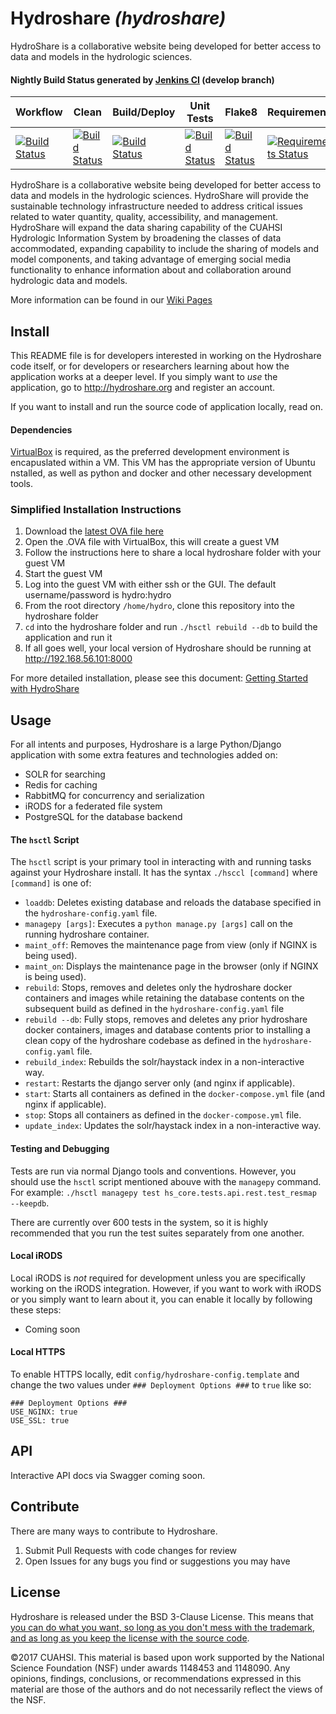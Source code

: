 # Hydroshare _(hydroshare)_

HydroShare is a collaborative website being developed for better access to data and models in the hydrologic sciences.

#### Nightly Build Status generated by [Jenkins CI](http://ci.hydroshare.org:8080) (develop branch)

| Workflow | Clean | Build/Deploy | Unit Tests | Flake8 | Requirements |
| -------- | ----- | ------------ | ---------- | -------| ------------ |
| [![Build Status](http://ci.hydroshare.org:8080/job/nightly-build-workflow/badge/icon?style=plastic)](http://ci.hydroshare.org:8080/job/nightly-build-workflow/) | [![Build Status](http://ci.hydroshare.org:8080/job/nightly-build-clean/badge/icon?style=plastic)](http://ci.hydroshare.org:8080/job/nightly-build-clean/) | [![Build Status](http://ci.hydroshare.org:8080/job/nightly-build-deploy/badge/icon?style=plastic)](http://ci.hydroshare.org:8080/job/nightly-build-deploy/) | [![Build Status](http://ci.hydroshare.org:8080/job/nightly-build-test/badge/icon?style=plastic)](http://ci.hydroshare.org:8080/job/nightly-build-test/) | [![Build Status](http://ci.hydroshare.org:8080/job/nightly-build-flake8/badge/icon?style=plastic)](http://ci.hydroshare.org:8080/job/nightly-build-flake8/) | [![Requirements Status](https://requires.io/github/hydroshare/hs_docker_base/requirements.svg?branch=develop)](https://requires.io/github/hydroshare/hs_docker_base/requirements/?branch=master) | 

HydroShare is a collaborative website being developed for better access to data and models in the hydrologic sciences. HydroShare will provide the sustainable technology infrastructure needed to address critical issues related to water quantity, quality, accessibility, and management. HydroShare will expand the data sharing capability of the CUAHSI Hydrologic Information System by broadening the classes of data accommodated, expanding capability to include the sharing of models and model components, and taking advantage of emerging social media functionality to enhance information about and collaboration around hydrologic data and models. 

More information can be found in our [Wiki Pages](https://github.com/hydroshare/hydroshare/wiki)

## Install

This README file is for developers interested in working on the Hydroshare code itself, or for developers or researchers learning about how the application works at a deeper level. If you simply want to _use_ the application, go to http://hydroshare.org and register an account.

If you want to install and run the source code of application locally, read on.

#### Dependencies
[VirtualBox](https://www.virtualbox.org/wiki/Downloads) is required, as the preferred development environment is encapuslated within a VM. This VM has the appropriate version of Ubuntu  nstalled, as well as python and docker and other necessary development tools. 

### Simplified Installation Instructions 
1. Download the [latest OVA file here](http://distribution.hydroshare.org/public_html/)
2. Open the .OVA file with VirtualBox, this will create a guest VM
3. Follow the instructions here to share a local hydroshare folder with your guest VM
4. Start the guest VM
5. Log into the guest VM with either ssh or the GUI. The default username/password is hydro:hydro
6. From the root directory `/home/hydro`, clone this repository into the hydroshare folder
7. `cd` into the hydroshare folder and run `./hsctl rebuild --db` to build the application and run it
8. If all goes well, your local version of Hydroshare should be running at http://192.168.56.101:8000

For more detailed installation, please see this document: [Getting Started with HydroShare](https://github.com/hydroshare/hydroshare/wiki/getting_started)

## Usage

For all intents and purposes, Hydroshare is a large Python/Django application with some extra features and technologies added on:
- SOLR for searching
- Redis for caching
- RabbitMQ for concurrency and serialization
- iRODS for a federated file system
- PostgreSQL for the database backend

#### The `hsctl` Script

The `hsctl` script is your primary tool in interacting with and running tasks against your Hydroshare install. It has the syntax `./hsccl [command]` where `[command]` is one of:

- `loaddb`: Deletes existing database and reloads the database specified in the `hydroshare-config.yaml` file.
- `managepy [args]`: Executes a `python manage.py [args]` call on the running hydroshare container.
- `maint_off`: Removes the maintenance page from view (only if NGINX is being used).
- `maint_on`: Displays the maintenance page in the browser (only if NGINX is being used).
- `rebuild`: Stops, removes and deletes only the hydroshare docker containers and images while retaining the database contents on the subsequent build as defined in the `hydroshare-config.yaml` file
- `rebuild --db`: Fully stops, removes and deletes any prior hydroshare docker containers, images and database contents prior to installing a clean copy of the hydroshare codebase as defined in the `hydroshare-config.yaml` file.
- `rebuild_index`: Rebuilds the solr/haystack index in a non-interactive way.
- `restart`: Restarts the django server only (and nginx if applicable).
- `start`: Starts all containers as defined in the `docker-compose.yml` file (and nginx if applicable).
- `stop`: Stops all containers as defined in the `docker-compose.yml` file.
- `update_index`: Updates the solr/haystack index in a non-interactive way.

#### Testing and Debugging

Tests are run via normal Django tools and conventions. However, you should use the `hsctl` script mentioned abouve with the `managepy` command. For example: `./hsctl managepy test hs_core.tests.api.rest.test_resmap --keepdb`.

There are currently over 600 tests in the system, so it is highly recommended that you run the test suites separately from one another.
 
#### Local iRODS

Local iRODS is _not_ required for development unless you are specifically working on the iRODS integration. However, if you want to work with iRODS or you simply want to learn about it, you can enable it locally by following these steps:
- Coming soon

#### Local HTTPS

To enable HTTPS locally, edit `config/hydroshare-config.template` and change the two values under `### Deployment Options ###` to `true` like so:
```
### Deployment Options ###
USE_NGINX: true
USE_SSL: true
```

## API

Interactive API docs via Swagger coming soon.

## Contribute

There are many ways to contribute to Hydroshare.

1. Submit Pull Requests with code changes for review
2. Open Issues for any bugs you find or suggestions you may have

## License 

Hydroshare is released under the BSD 3-Clause License. This means that [you can do what you want, so long as you don't mess with the trademark, and as long as you keep the license with the source code](https://tldrlegal.com/license/bsd-3-clause-license-(revised)).

©2017 CUAHSI. This material is based upon work supported by the National Science Foundation (NSF) under awards 1148453 and 1148090. Any opinions, findings, conclusions, or recommendations expressed in this material are those of the authors and do not necessarily reflect the views of the NSF.
